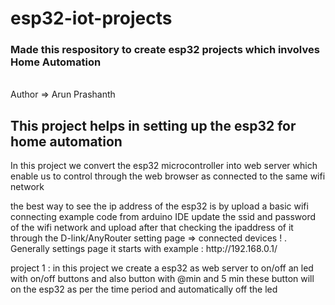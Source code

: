 # esp32-iot-projects
<h3> Made this respository to create esp32 projects which involves Home Automation </h3> 
<br>
Author => Arun Prashanth


<h2>This project helps in setting up the esp32 for home automation </h2> 

<p> In this project we convert the esp32 microcontroller into web server which enable us to control through the web browser as connected to the same wifi network </p>

<p>the best way to see the ip address of the esp32 is by upload a basic wifi connecting example code from arduino IDE update the ssid and password of the wifi network and upload after that checking the ipaddress of it through the D-link/AnyRouter setting page => connected devices  ! . Generally settings page it starts with example : http://192.168.0.1/ </p>

<p> project 1 : in this project we create a esp32 as web server to on/off  an led with on/off buttons and also button with @min and 5 min these button will on the esp32 as per the time period and automatically off the led   </p>



